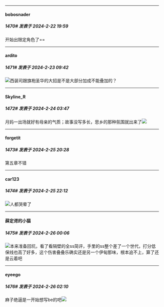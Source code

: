 ﻿
*****

####  bobosnader  
##### 1470#       发表于 2024-2-22 19:59

开始出限定角色了==


*****

####  ardito  
##### 1471#       发表于 2024-2-23 09:42

<img src="https://static.saraba1st.com/image/smiley/face2017/067.png" referrerpolicy="no-referrer">西装司跟旗袍圣华的大招是不是大部分加成不能叠加的？


*****

####  Skyline_R  
##### 1472#       发表于 2024-2-24 03:47

月妈一出场就好有母亲的气质；故事没写多长，思乡的那种氛围就出来了<img src="https://static.saraba1st.com/image/smiley/face2017/138.png" referrerpolicy="no-referrer">


*****

####  forgetit  
##### 1473#       发表于 2024-2-25 20:28

第五章不错


*****

####  car123  
##### 1474#       发表于 2024-2-25 22:12

<img src="https://static.saraba1st.com/image/smiley/face2017/138.png" referrerpolicy="no-referrer">人都哭晕了


*****

####  薛定谔的小猫  
##### 1475#       发表于 2024-2-26 00:06

<img src="https://static.saraba1st.com/image/smiley/face2017/068.png" referrerpolicy="no-referrer">本来准备回坑，看了看隔壁的全ss简评，手里的ss整个差了一个世代，打分低保线也高了好多，这个伤害叠叠乐确实还是另一个伊甸那味，根本追不上，算了还是云着吧


*****

####  eyeego  
##### 1476#       发表于 2024-2-26 02:10

麻子绝逼是一开始想写be的吧<img src="https://static.saraba1st.com/image/smiley/face2017/067.png" referrerpolicy="no-referrer">

